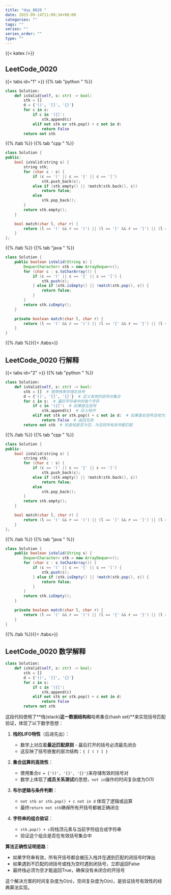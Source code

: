 ```yaml
---
title: "day_0020 "
date: 2025-09-14T11:09:34+08:00
categories: ""
tags: ""
series: ""
series_order: ""
type: ""
---
```


{{< katex />}}


## LeetCode_0020 

{{< tabs id="1" >}}
{{% tab "python " %}}

```python 
class Solution:
    def isValid(self, s: str) -> bool:
        stk = []
        d = {'()', '[]', '{}'}
        for c in s:
            if c in '({[':
                stk.append(c)
            elif not stk or stk.pop() + c not in d:
                return False
        return not stk 
```

{{% /tab %}}
{{% tab "cpp " %}}

```cpp 
class Solution {
public:
    bool isValid(string s) {
        string stk;
        for (char c : s) {
            if (c == '(' || c == '{' || c == '[')
                stk.push_back(c);
            else if (stk.empty() || !match(stk.back(), c))
                return false;
            else
                stk.pop_back();
        }
        return stk.empty();
    }

    bool match(char l, char r) {
        return (l == '(' && r == ')') || (l == '[' && r == ']') || (l == '{' && r == '}');
    }
}; 
```

{{% /tab %}}
{{% tab "java " %}}

```java 
class Solution {
    public boolean isValid(String s) {
        Deque<Character> stk = new ArrayDeque<>();
        for (char c : s.toCharArray()) {
            if (c == '(' || c == '{' || c == '[') {
                stk.push(c);
            } else if (stk.isEmpty() || !match(stk.pop(), c)) {
                return false;
            }
        }
        return stk.isEmpty();
    }

    private boolean match(char l, char r) {
        return (l == '(' && r == ')') || (l == '{' && r == '}') || (l == '[' && r == ']');
    }
} 
```

{{% /tab %}}{{< /tabs>}}

## LeetCode_0020  行解释

{{< tabs id="2" >}}
{{% tab "python " %}}

```python
class Solution:
    def isValid(self, s: str) -> bool:
        stk = []  # 使用栈来存储左括号
        d = {'()', '[]', '{}'}  # 定义有效的括号对集合
        for c in s:  # 遍历字符串中的每个字符
            if c in '({[':  # 如果是左括号
                stk.append(c)  # 压入栈中
            elif not stk or stk.pop() + c not in d:  # 如果是右括号且栈为空或括号不匹配
                return False  # 返回无效
        return not stk  # 检查栈是否为空，为空则所有括号都匹配
```

{{% /tab %}}
{{% tab "cpp " %}}

```cpp 
class Solution {
public:
    bool isValid(string s) {
        string stk;
        for (char c : s) {
            if (c == '(' || c == '{' || c == '[')
                stk.push_back(c);
            else if (stk.empty() || !match(stk.back(), c))
                return false;
            else
                stk.pop_back();
        }
        return stk.empty();
    }

    bool match(char l, char r) {
        return (l == '(' && r == ')') || (l == '[' && r == ']') || (l == '{' && r == '}');
    }
}; 
```

{{% /tab %}}
{{% tab "java " %}}

```java 
class Solution {
    public boolean isValid(String s) {
        Deque<Character> stk = new ArrayDeque<>();
        for (char c : s.toCharArray()) {
            if (c == '(' || c == '{' || c == '[') {
                stk.push(c);
            } else if (stk.isEmpty() || !match(stk.pop(), c)) {
                return false;
            }
        }
        return stk.isEmpty();
    }

    private boolean match(char l, char r) {
        return (l == '(' && r == ')') || (l == '{' && r == '}') || (l == '[' && r == ']');
    }
} 
```

{{% /tab %}}{{< /tabs>}}

## LeetCode_0020  数学解释

```python 
class Solution:
    def isValid(self, s: str) -> bool:
        stk = []
        d = {'()', '[]', '{}'}
        for c in s:
            if c in '({[':
                stk.append(c)
            elif not stk or stk.pop() + c not in d:
                return False
        return not stk 
```


这段代码使用了**栈(stack)**这一数据结构和**哈希集合(hash set)**来实现括号匹配验证，体现了以下数学思想：

1. **栈的LIFO特性**（后进先出）：
   - 数学上对应着**最近匹配原则** - 最后打开的括号必须最先闭合
   - 这反映了括号嵌套的层次结构：`{ [ ( ) ] }`

2. **集合运算的高效性**：
   - 使用集合`d = {'()', '[]', '{}'}`来存储有效的括号对
   - 数学上体现了**成员关系测试**的思想，`not in`操作的时间复杂度为O(1)

3. **布尔逻辑与条件判断**：
   - `not stk or stk.pop() + c not in d` 体现了逻辑或运算
   - 最终`return not stk`确保所有开括号都被正确闭合

4. **字符串的组合验证**：
   - `stk.pop() + c`将栈顶元素与当前字符组合成字符串
   - 验证这个组合是否在有效括号集合中

**算法正确性证明思路**：
- 如果字符串有效，所有开括号都会被压入栈并在遇到匹配的闭括号时弹出
- 如果遇到不匹配的闭括号或栈为空时遇到闭括号，立即返回False
- 最终栈必须为空才能返回True，确保没有未闭合的开括号

这个解决方案的时间复杂度为O(n)，空间复杂度为O(n)，是验证括号有效性的经典算法实现。
